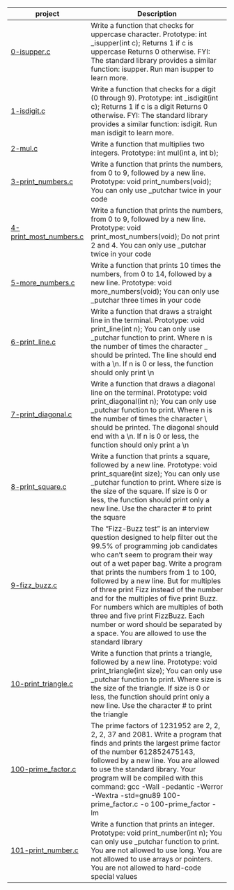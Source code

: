 | project      | Description |
| ----------- | ----------- |
|  [0-isupper.c](./0-isupper.c)  | Write a function that checks for uppercase character. Prototype: int _isupper(int c); Returns 1 if c is uppercase Returns 0 otherwise. FYI: The standard library provides a similar function: isupper. Run man isupper to learn more.|
|  [1-isdigit.c](./1-isdigit.c)  |Write a function that checks for a digit (0 through 9). Prototype: int _isdigit(int c); Returns 1 if c is a digit Returns 0 otherwise. FYI: The standard library provides a similar function: isdigit. Run man isdigit to learn more. |
|  [2-mul.c](./2-mul.c)  | Write a function that multiplies two integers. Prototype: int mul(int a, int b);|
|  [3-print_numbers.c](./3-print_numbers.c)  | Write a function that prints the numbers, from 0 to 9, followed by a new line. Prototype: void print_numbers(void); You can only use _putchar twice in your code|
|  [4-print_most_numbers.c](./4-print_most_numbers.c)  | Write a function that prints the numbers, from 0 to 9, followed by a new line. Prototype: void print_most_numbers(void); Do not print 2 and 4. You can only use _putchar twice in your code|
|  [5-more_numbers.c](./5-more_numbers.c)  |Write a function that prints 10 times the numbers, from 0 to 14, followed by a new line. Prototype: void more_numbers(void); You can only use _putchar three times in your code |
|  [6-print_line.c](./6-print_line.c)  | Write a function that draws a straight line in the terminal. Prototype: void print_line(int n); You can only use _putchar function to print. Where n is the number of times the character _ should be printed. The line should end with a \n. If n is 0 or less, the function should only print \n|
|  [7-print_diagonal.c](./7-print_diagonal.c)  | Write a function that draws a diagonal line on the terminal. Prototype: void print_diagonal(int n); You can only use _putchar function to print. Where n is the number of times the character \ should be printed. The diagonal should end with a \n. If n is 0 or less, the function should only print a \n|
|  [8-print_square.c](./8-print_square.c)  | Write a function that prints a square, followed by a new line. Prototype: void print_square(int size); You can only use _putchar function to print. Where size is the size of the square. If size is 0 or less, the function should print only a new line. Use the character # to print the square|
|  [9-fizz_buzz.c](./9-fizz_buzz.c)  |The “Fizz-Buzz test” is an interview question designed to help filter out the 99.5% of programming job candidates who can’t seem to program their way out of a wet paper bag. Write a program that prints the numbers from 1 to 100, followed by a new line. But for multiples of three print Fizz instead of the number and for the multiples of five print Buzz. For numbers which are multiples of both three and five print FizzBuzz. Each number or word should be separated by a space. You are allowed to use the standard library |
|  [10-print_triangle.c](./10-print_triangle.c)  | Write a function that prints a triangle, followed by a new line. Prototype: void print_triangle(int size); You can only use _putchar function to print. Where size is the size of the triangle. If size is 0 or less, the function should print only a new line. Use the character # to print the triangle|
|  [100-prime_factor.c](./100-prime_factor.c)  | The prime factors of 1231952 are 2, 2, 2, 2, 37 and 2081. Write a program that finds and prints the largest prime factor of the number 612852475143, followed by a new line. You are allowed to use the standard library. Your program will be compiled with this command: gcc -Wall -pedantic -Werror -Wextra -std=gnu89 100-prime_factor.c -o 100-prime_factor -lm|
|  [101-print_number.c](./101-print_number.c)  |Write a function that prints an integer. Prototype: void print_number(int n); You can only use _putchar function to print. You are not allowed to use long. You are not allowed to use arrays or pointers. You are not allowed to hard-code special values|
